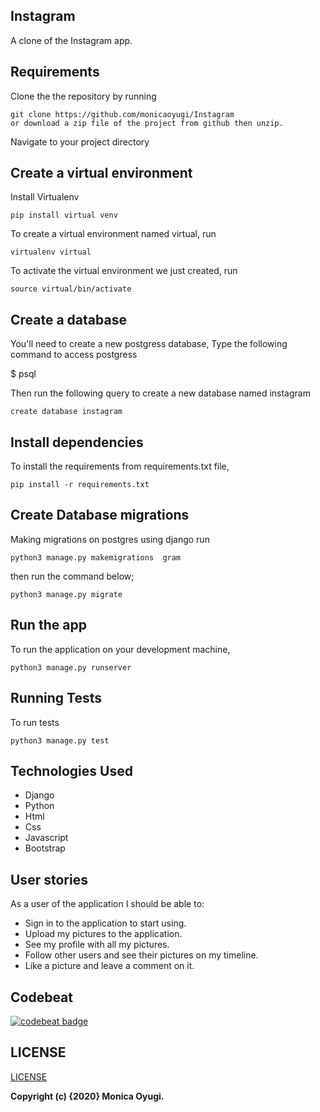 ## Instagram
A clone of the Instagram app.

## Requirements
Clone the the repository by running

```
git clone https://github.com/monicaoyugi/Instagram
or download a zip file of the project from github then unzip.
```

Navigate to your project directory

## Create a virtual environment
Install Virtualenv

```
pip install virtual venv
```

To create a virtual environment named virtual, run

```
virtualenv virtual
```
To activate the virtual environment we just created,
run

```
source virtual/bin/activate
```

## Create a database
You'll need to create a new postgress database, Type the following command to access postgress

 $ psql

 Then run the following query to create a new database named  instagram

```
create database instagram
```

## Install dependencies
To install the requirements from requirements.txt file,

```
pip install -r requirements.txt
```

## Create Database migrations
Making migrations on postgres using django
run

```
python3 manage.py makemigrations  gram
```
then run the command below;

```
python3 manage.py migrate
```
## Run the app
To run the application on your development machine,

```
python3 manage.py runserver
```
## Running Tests
To run tests

```
python3 manage.py test
```

## Technologies Used
- Django
- Python
- Html
- Css
- Javascript
- Bootstrap

## User stories

As a user of the application I should be able to:

- Sign in to the application to start using.
- Upload my pictures to the application.
- See my profile with all my pictures.
- Follow other users and see their pictures on my timeline.
- Like a picture and leave a comment on it.
## Codebeat 
[![codebeat badge](https://codebeat.co/badges/dc002ecf-b46e-4aef-a444-6202e6f747db)](https://codebeat.co/projects/github-com-monicaoyugi-instagram-master)


## LICENSE
[LICENSE](license)

__Copyright (c) {2020} Monica Oyugi.__
